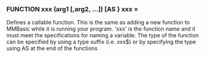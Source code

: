 

### FUNCTION xxx (arg1 [,arg2, …]) [AS <type>} <statements> <statements> xxx = <return value>

 Defines a callable function. This is the same as adding a new function to MMBasic while it is running your program. 'xxx' is the function name and it must meet the specifications for naming a variable. The type of the function can be specified by using a type suffix (i.e. xxx$) or by specifying the type using AS <type> at the end of the functions